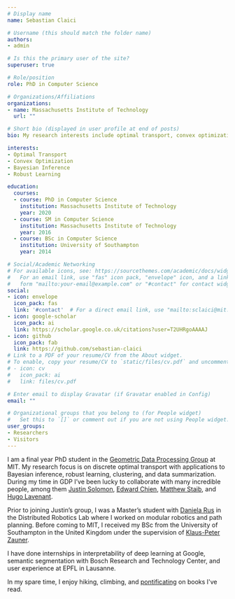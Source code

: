 ```yaml
---
# Display name
name: Sebastian Claici

# Username (this should match the folder name)
authors:
- admin

# Is this the primary user of the site?
superuser: true

# Role/position
role: PhD in Computer Science

# Organizations/Affiliations
organizations:
- name: Massachusetts Institute of Technology
  url: ""

# Short bio (displayed in user profile at end of posts)
bio: My research interests include optimal transport, convex optimization, and Bayesian inference.

interests:
- Optimal Transport
- Convex Optimization
- Bayesian Inference
- Robust Learning

education:
  courses:
  - course: PhD in Computer Science
    institution: Massachusetts Institute of Technology
    year: 2020
  - course: SM in Computer Science
    institution: Massachusetts Institute of Technology
    year: 2016
  - course: BSc in Computer Science
    institution: University of Southampton
    year: 2014

# Social/Academic Networking
# For available icons, see: https://sourcethemes.com/academic/docs/widgets/#icons
#   For an email link, use "fas" icon pack, "envelope" icon, and a link in the
#   form "mailto:your-email@example.com" or "#contact" for contact widget.
social:
- icon: envelope
  icon_pack: fas
  link: '#contact'  # For a direct email link, use "mailto:sclaici@mit.edu".
- icon: google-scholar
  icon_pack: ai
  link: https://scholar.google.co.uk/citations?user=T2UHRgoAAAAJ
- icon: github
  icon_pack: fab
  link: https://github.com/sebastian-claici
# Link to a PDF of your resume/CV from the About widget.
# To enable, copy your resume/CV to `static/files/cv.pdf` and uncomment the lines below.
# - icon: cv
#   icon_pack: ai
#   link: files/cv.pdf

# Enter email to display Gravatar (if Gravatar enabled in Config)
email: ""

# Organizational groups that you belong to (for People widget)
#   Set this to `[]` or comment out if you are not using People widget.
user_groups:
- Researchers
- Visitors
---
```

I am a final year PhD student in the [Geometric Data Processing Group](http://groups.csail.mit.edu/gdpgroup/) at MIT. My research focus is on discrete optimal transport with applications to Bayesian inference, robust learning, clustering, and data summarization. During my time in GDP I’ve been lucky to collaborate with many incredible people, among them [Justin Solomon](http://people.csail.mit.edu/jsolomon/), [Edward Chien](http://people.csail.mit.edu/eddchien/), [Matthew Staib](http://www.mit.edu/~mstaib/), and [Hugo Lavenant](https://www.math.u-psud.fr/~lavenant/).

Prior to joining Justin’s group, I was a Master’s student with [Daniela Rus](http://danielarus.csail.mit.edu/) in the Distributed Robotics Lab where I worked on modular robotics and path planning. Before coming to MIT, I received my BSc from the University of Southampton in the United Kingdom under the supervision of [Klaus-Peter Zauner](https://www.ecs.soton.ac.uk/people/kpz).

I have done internships in interpretability of deep learning at Google, semantic segmentation with Bosch Research and Technology Center, and user experience at EPFL in Lausanne.

In my spare time, I enjoy hiking, climbing, and [pontificating](#posts) on books I've read.
